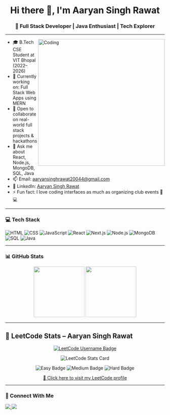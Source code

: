 <h1 align="center">Hi there 👋, I'm Aaryan Singh Rawat</h1>
<h3 align="center">🚀 Full Stack Developer | Java Enthusiast | Tech Explorer</h3>

---

<img align="right" alt="Coding" width="400" src="https://cdn.dribbble.com/users/1162077/screenshots/3848914/programmer.gif">

- 🎓 B.Tech CSE Student at VIT Bhopal (2022–2026)  
- 🔭 Currently working on: Full Stack Web Apps using MERN  
- 👯 Open to collaborate on real-world full stack projects & hackathons  
- 💬 Ask me about React, Node.js, MongoDB, SQL, Java  
- 📫 Email: aaryansinghrawat20044@gmail.com  
- 💼 LinkedIn: [Aaryan Singh Rawat](https://www.linkedin.com/in/aaryan-singh-rawat-575722252/)  
- ⚡ Fun fact: I love coding interfaces as much as organizing club events 🎨💻  

---

### 💻 Tech Stack

![HTML](https://img.shields.io/badge/HTML-E34F26?style=flat&logo=html5&logoColor=white)
![CSS](https://img.shields.io/badge/CSS-1572B6?style=flat&logo=css3&logoColor=white)
![JavaScript](https://img.shields.io/badge/JavaScript-F7DF1E?style=flat&logo=javascript&logoColor=black)
![React](https://img.shields.io/badge/React-61DAFB?style=flat&logo=react&logoColor=black)
![Next.js](https://img.shields.io/badge/Next.js-000000?style=flat&logo=next.js&logoColor=white)
![Node.js](https://img.shields.io/badge/Node.js-339933?style=flat&logo=node.js&logoColor=white)
![MongoDB](https://img.shields.io/badge/MongoDB-4EA94B?style=flat&logo=mongodb&logoColor=white)
![SQL](https://img.shields.io/badge/SQL-4479A1?style=flat&logo=postgresql&logoColor=white)
![Java](https://img.shields.io/badge/Java-ED8B00?style=flat&logo=java&logoColor=white)

---

### 📊 GitHub Stats

<p align="center">
  <img src="https://github-readme-stats.vercel.app/api?username=aaryansrawat18&show_icons=true&count_private=true&theme=react" height="160" />
  <img src="https://github-readme-stats.vercel.app/api/top-langs/?username=aaryansrawat18&layout=compact&theme=react&hide=python,c,cpp,shell,php,ruby,typescript" height="160"/>
</p>

---

## 🧠 LeetCode Stats – Aaryan Singh Rawat



<p align="center">
  <a href="https://leetcode.com/aaryansrawat18" target="_blank">
    <img src="https://img.shields.io/badge/LeetCode-aaryansrawat18-blue.svg?style=for-the-badge&logo=leetcode&logoColor=yellow" alt="LeetCode Username Badge"/>
  </a>
</p>

<p align="center">
  <img src="https://leetcode-stats.vercel.app/api?username=aaryansrawat18&theme=dark" alt="LeetCode Stats Card" />
</p>

<p align="center">
  <img src="https://img.shields.io/badge/Easy-150-green?style=for-the-badge&logo=leetcode&logoColor=white" alt="Easy Badge" />
  <img src="https://img.shields.io/badge/Medium-100-orange?style=for-the-badge&logo=leetcode&logoColor=white" alt="Medium Badge" />
  <img src="https://img.shields.io/badge/Hard-50-red?style=for-the-badge&logo=leetcode&logoColor=white" alt="Hard Badge" />
</p>

<p align="center">
  <a href="https://leetcode.com/aaryansrawat18" target="_blank">🔗 Click here to visit my LeetCode profile</a>
</p>

---

### 🤝 Connect With Me

<a href="https://www.linkedin.com/in/aaryan-singh-rawat-575722252/">
  <img src="https://img.shields.io/badge/LinkedIn-blue?style=flat&logo=linkedin&logoColor=white">
</a>
<a href="mailto:aaryansinghrawat20044@gmail.com">
  <img src="https://img.shields.io/badge/Email-D14836?style=flat&logo=gmail&logoColor=white">
</a>

